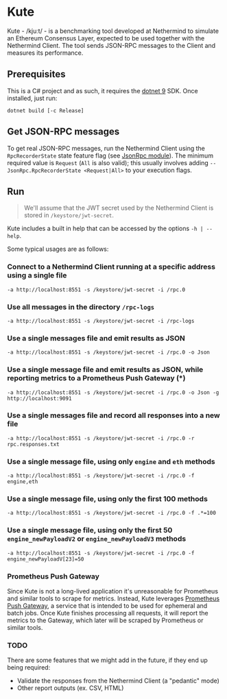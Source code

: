 # Kute

Kute - /kjuːt/ - is a benchmarking tool developed at Nethermind to simulate an Ethereum Consensus Layer, expected to be used together with the Nethermind Client. The tool sends JSON-RPC messages to the Client and measures its performance.

## Prerequisites

This is a C# project and as such, it requires the [dotnet 9](https://dotnet.microsoft.com/en-us/download) SDK. Once installed, just run:

```
dotnet build [-c Release]
```

## Get JSON-RPC messages

To get real JSON-RPC messages, run the Nethermind Client using the `RpcRecorderState` state feature flag (see [JsonRpc module](https://docs.nethermind.io/nethermind/ethereum-client/configuration/jsonrpc)). The minimum required value is `Request` (`All` is also valid); this usually involves adding `--JsonRpc.RpcRecorderState <Request|All>` to your execution flags.

## Run

> We'll assume that the JWT secret used by the Nethermind Client is stored in `/keystore/jwt-secret`.

Kute includes a built in help that can be accessed by the options `-h | --help`.

Some typical usages are as follows:

### Connect to a Nethermind Client running at a specific address using a single file

```
-a http://localhost:8551 -s /keystore/jwt-secret -i /rpc.0
```

### Use all messages in the directory `/rpc-logs`

```
-a http://localhost:8551 -s /keystore/jwt-secret -i /rpc-logs
```

### Use a single messages file and emit results as JSON

```
-a http://localhost:8551 -s /keystore/jwt-secret -i /rpc.0 -o Json
```

### Use a single message file and emit results as JSON, while reporting metrics to a Prometheus Push Gateway (*)

```
-a http://localhost:8551 -s /keystore/jwt-secret -i /rpc.0 -o Json -g http://localhost:9091
```

### Use a single messages file and record all responses into a new file

```
-a http://localhost:8551 -s /keystore/jwt-secret -i /rpc.0 -r rpc.responses.txt
```

### Use a single message file, using only `engine` and `eth` methods

```
-a http://localhost:8551 -s /keystore/jwt-secret -i /rpc.0 -f engine,eth
```

### Use a single message file, using only the first 100 methods

```
-a http://localhost:8551 -s /keystore/jwt-secret -i /rpc.0 -f .*=100
```

### Use a single message file, using only the first 50 `engine_newPayloadV2` or `engine_newPayloadV3` methods

```
-a http://localhost:8551 -s /keystore/jwt-secret -i /rpc.0 -f engine_newPayloadV[23]=50
```

### Prometheus Push Gateway

Since Kute is not a long-lived application it's unreasonable for Prometheus and similar tools to scrape for metrics. Instead, Kute leverages [Prometheus Push Gateway](https://github.com/prometheus/pushgateway), a service that is intended to be used for ephemeral and batch jobs. Once Kute finishes processing all requests, it will report the metrics to the Gateway, which later will be scraped by Prometheus or similar tools.

### TODO

There are some features that we might add in the future, if they end up being required:

- Validate the responses from the Nethermind Client (a "pedantic" mode)
- Other report outputs (ex. CSV, HTML)
